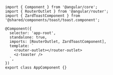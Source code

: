 ```angular-ts title="app.component.ts'" copyButton showLineNumbers
import { Component } from '@angular/core';
import { RouterOutlet } from '@angular/router';
import { ZardToastComponent } from '@shared/components/toast/toast.component';

@Component({
  selector: 'app-root',
  standalone: true,
  imports: [RouterOutlet, ZardToastComponent],
  template: `
    <router-outlet></router-outlet>
    <z-toaster />
  `,
})
export class AppComponent {}
```
